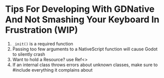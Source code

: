 # Tips For Developing With GDNative And Not Smashing Your Keyboard In Frustration (WIP)
1. `_init()` is a required function
2. Passing too few arguments to a NativeScript function will cause Godot to silently crash
3. Want to hold a Resource? use Ref<>
4. If an internal class throws errors about unknown classes, make sure to #include everything it complains about
